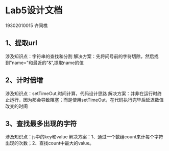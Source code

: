 ﻿# Lab5设计文档
19302010015 许同樵
## 1、提取url
涉及知识点：字符串的查找和分割
解决方案：先将问号前的字符切除，然后找到"name="和最近的"&",提取name的值
## 2、计时倍增
涉及知识点：setTimeOut,时间计算，代码设计思路
解决方案：并非在运行时终止运行，因为那会导致阻塞；而是使用setTimeOut，在代码执行完毕后延迟数值改变的时间
## 3、查找最多出现的字符
涉及知识点：js中的key和value
解决方案：1、通过一个数组count来计每个字符出现的次数；2、查找count中最大的value。